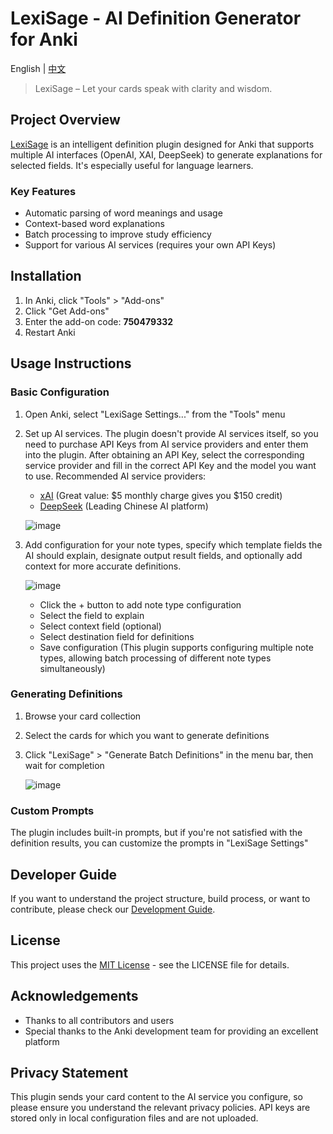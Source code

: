 # LexiSage - AI Definition Generator for Anki

English | [中文](README.md)

> LexiSage – Let your cards speak with clarity and wisdom.

## Project Overview
[LexiSage](https://ankiweb.net/shared/info/750479332?cb=1744698675805) is an intelligent definition plugin designed for Anki that supports multiple AI interfaces (OpenAI, XAI, DeepSeek) to generate explanations for selected fields. It's especially useful for language learners.

### Key Features
- Automatic parsing of word meanings and usage
- Context-based word explanations
- Batch processing to improve study efficiency
- Support for various AI services (requires your own API Keys)

## Installation

1. In Anki, click "Tools" > "Add-ons"
2. Click "Get Add-ons"
3. Enter the add-on code: **750479332**
4. Restart Anki

## Usage Instructions

### Basic Configuration

1. Open Anki, select "LexiSage Settings..." from the "Tools" menu
2. Set up AI services. The plugin doesn't provide AI services itself, so you need to purchase API Keys from AI service providers and enter them into the plugin. After obtaining an API Key, select the corresponding service provider and fill in the correct API Key and the model you want to use.
   Recommended AI service providers:
   - [xAI](https://console.x.ai) (Great value: $5 monthly charge gives you $150 credit)
   - [DeepSeek](https://platform.deepseek.com) (Leading Chinese AI platform)

   ![image](https://github.com/user-attachments/assets/1d33d54d-ca04-4507-83bd-84267557fb0a)
3. Add configuration for your note types, specify which template fields the AI should explain, designate output result fields, and optionally add context for more accurate definitions.

   ![image](https://github.com/user-attachments/assets/ca6f59d6-ab80-4911-b6e0-24c5f3fa0e49)

   - Click the + button to add note type configuration
   - Select the field to explain
   - Select context field (optional)
   - Select destination field for definitions
   - Save configuration
   (This plugin supports configuring multiple note types, allowing batch processing of different note types simultaneously)

### Generating Definitions

1. Browse your card collection
2. Select the cards for which you want to generate definitions
3. Click "LexiSage" > "Generate Batch Definitions" in the menu bar, then wait for completion

   ![image](https://github.com/user-attachments/assets/6ebbb32e-e9a9-4f84-96d1-cc05041e3b8c)

### Custom Prompts

The plugin includes built-in prompts, but if you're not satisfied with the definition results, you can customize the prompts in "LexiSage Settings"

## Developer Guide

If you want to understand the project structure, build process, or want to contribute, please check our [Development Guide](DEVELOPMENT_EN.md).

## License
This project uses the [MIT License](LICENSE) - see the LICENSE file for details.

## Acknowledgements
- Thanks to all contributors and users
- Special thanks to the Anki development team for providing an excellent platform

## Privacy Statement
This plugin sends your card content to the AI service you configure, so please ensure you understand the relevant privacy policies. API keys are stored only in local configuration files and are not uploaded.
